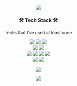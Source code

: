 <p align="center"><img src="https://capsule-render.cercel.app/api?type=slice&color=auto&height=300&section=header&text=Jungsu-Yun&fontsize=100"></p>

<h3 align="center"><g-emoji class="g-emoji" alias="hammer_and_wrench" fallback-src="https://github.githubassets.com/images/icons/emoji/unicode/1f6e0.png">🛠</g-emoji>
Tech Stack
<g-emoji class="g-emoji" alias="hammer_and_wrench" fallback-src="https://github.githubassets.com/images/icons/emoji/unicode/1f6e0.png">🛠</g-emoji>
</h3>
<p align="center">Techs that I've used at least once</p>

<p align="center" dir="auto">
	<img src="https://img.shields.io/badge/C++-3766AB?sytle=flat-square&logo=C%2B%2B&logoColor=white"/>
	<img src="https://img.shields.io/badge/C-3766AB?sytle=flat-square&logo=C&logoColor=white"/>
	<img src="https://img.shields.io/badge/Python-3766AB?sytle=flat-square&logo=python&logoColor=white"/><br>
	<img src="https://img.shields.io/badge/RaspberryPi-3766AB?sytle=flat-square&logo=RaspberryPi&logoColor=white"/>
	<img src="https://img.shields.io/badge/Arduino-3766AB?sytle=flat-square&logo=Arduino&logoColor=white"/><br>
	<img src="https://img.shields.io/badge/ROS-3766AB?sytle=flat-square&logo=ROS&logoColor=white"/>
	<img src="https://img.shields.io/badge/TensorFlow-3766AB?sytle=flat-square&logo=TensorFlow&logoColor=white"/>
	<img src="https://img.shields.io/badge/PyTorch-3766AB?sytle=flat-square&logo=PyTorch&logoColor=white"/>
	<img src="https://img.shields.io/badge/Flask-3766AB?sytle=flat-square&logo=Flask&logoColor=white"/><br>
	<img src="https://img.shields.io/badge/MySQL-3766AB?sytle=flat-square&logo=MySQL&logoColor=white"/>
	<img src="https://img.shields.io/badge/SQLServer-3766AB?sytle=flat-square&logo=MicrosoftSQLServer&logoColor=white"/>
</p>

<p align="center" href="https://github.com/JungSu-Yun/github-readme-stats">
  <img src="https://github-readme-stats.vercel.app/api?username=JungSu-Yun&show_icons=true&theme=radical" /></p>
<p align="center" href="https://github.com/JungSu-Yun/github-readme-stats">
  <img src="https://github-readme-stats.vercel.app/api/top-langs/?username=JungSu-Yun&langs_count=5" /></p>
